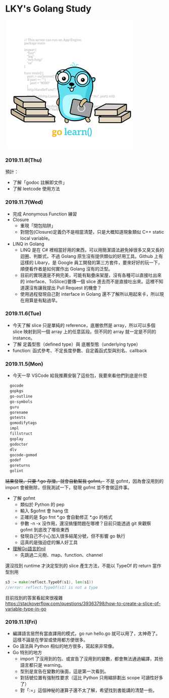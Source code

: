 # LKY's Golang Study

![](go_learn.png)

### 2019.11.8(Thu)

預計：
- 了解「godoc 註解即文件」
- 了解 leetcode 使用方法

### 2019.11.7(Wed)

- 完成 Anonymous Function 練習
- Closure
  - 重現「閉包陷阱」
  - 對閉包(Closure)定義仍不是相當清楚，只是大概知道現象類似 C++ static local variable。
- LINQ in Golang
  - LINQ 是在 C# 裡相當好用的東西，可以用簡潔語法避免掉很多又臭又長的迴圈、判斷式，不過 Golang 原生沒有提供類似的好用工具。Github 上有這樣的 Libary，是 Google 員工開發的第三方套件，要來好好的玩一下，順便看作者是如何實作出 Golang 沒有的泛型。
  - 目前的實現還是不夠完美，可能有點疊床架屋，沒有各種可以直接吐出來的 interface、ToSlice()要傳一個 slice 進去而不是直接吐出來。這裡不知道還沒有讓我提出 Pull Request 的機會？
  - 使用過程發現自己對 interface in Golang 還不了解所以用起來卡，所以現在用算是有點過早。

### 2019.11.6(Tue)

- 今天了解 slice 只是單純的 reference，底層依然是 array，所以可以多個 slice 映射到同一個 array 上的任意區段。但不同的 array 就一定是不同的 instance。
- 了解 定義型態（defined type）與 底層型態（underlying type）
- function: 函式參考、不定長度參數、自定義函式型與別名、callback

### 2019.11.5(Mon)

  - 今天一早 VSCode 給我推薦安裝了這些包，我要來看他們到底是什麼

  ```bash
    gocode
    gopkgs
    go-outline
    go-symbols
    guru
    gorename
    gotests
    gomodifytags
    impl
    fillstruct
    goplay
    godoctor
    dlv
    gocode-gomod
    godef
    goreturns
    golint
  ```
  
  ~~結果發現，只要 *.go 存擋，就會自動幫我 gofmt。~~ 不是 gofmt，因為會沒用到的 import 會被刪除，但我測試一下，發現 gofmt 並不會做這件事。

  - 了解 gofmt
    - 類似於 Python 的 pep
    - 輸入 $gofmt 會 hang 住
    - 正確的是 $go fmt *.go 會自動修正 *.go 的格式
    - 參數 -n -x 沒作用，還沒搞懂問題在哪裡？目前只能透過 git 來觀察 gofmt 到底改了哪些東西
    - 發現自己不小心加入很多結尾分號，但不影響 go 執行
    - 這真的是強迫症的懶人好工具
  - [理解Go語言的nil](https://www.jianshu.com/p/dd80f6be7969)
    - 先跳過二元樹、map、function、channel
  
  還沒找到 runtime 才決定型別的 slice 產生方法，不能以 TypeOf 的 return 當作型別用

```Go
s3 := make(reflect.TypeOf(s1), len(s1))
//error: reflect.TypeOf(s1) is not a type
```
目前找到的答案看起來很複雜 https://stackoverflow.com/questions/39363798/how-to-create-a-slice-of-variable-type-in-go
    

### 2019.11.1(Fri)

  - 編譯語言居然有當直譯用的模式，go run hello.go 就可以用了，太神奇了。這樣不論是在學習或使用都方便很多。
  - Go 語法與 Python 相似的地方很多，寫起來非常像。
  - Go 特別的地方
      - import 了沒用到的包、或宣告了沒用到的變數，都會無法通過編譯，其他語言都只是 warning。
      - 型別是宣告在變數的後面，這是第一次看到。
      - 對括號位置有強制性要求（這比 Python 只用縮排劃出 scope 可讀性好多了）
      - 對「:=」這個神秘的運算子還不太了解，希望找到書能講的清楚一些。
